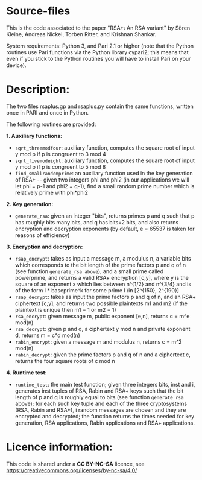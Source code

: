 # Source-files
This is the code associated to the paper "RSA+: An RSA variant" by Sören Kleine, Andreas Nickel, Torben Ritter, and Krishnan Shankar. 

System requirements: Python 3, and Pari 2.1 or higher (note that the Python routines use Pari functions via the Python library cypari2; this means that even if you stick to the Python routines you will have to install Pari on your device). 

# Description: 
The two files rsaplus.gp and rsaplus.py contain the same functions, written once in PARI and once in Python. 

The following routines are provided: 

**1. Auxiliary functions:**
- `sqrt_threemodfour`: auxiliary function, computes the square root of input y mod p if p is congruent to 3 mod 4
- `sqrt_fivemodeight`: auxiliary function, computes the square root of input y mod p if p is congruent to 5 mod 8
- `find_smallrandomprime`: an auxiliary function used in the key generation of RSA+ -- given two integers phi and phi2 (in our applications we will let phi = p-1 and phi2 = q-1), find a small random prime number which is relatively prime with phi*phi2

**2. Key generation:**
- `generate_rsa`: given an integer "bits", returns primes p and q such that p has roughly bits many bits, and q has bits+2 bits, and also returns encryption and decryption exponents (by default, e = 65537 is taken for reasons of efficiency)

**3. Encryption and decryption:**
- `rsap_encrypt`: takes as input a message m, a modulus n, a variable bits which corresponds to the bit length of the prime factors p and q of n (see function `generate_rsa above`), and a small prime called powerprime, and returns a valid RSA+ encryption [c,y], where y is the square of an exponent x which lies between n^{1/2} and n^{3/4} and is of the form l * baseprime^k for some prime l \in [2^{150}, 2^{190}]
- `rsap_decrypt`: takes as input the prime factors p and q of n, and an RSA+ ciphertext [c,y], and returns two possible plaintexts m1 and m2 (if the plaintext is unique then m1 = 1 or m2 = 1)
- `rsa_encrypt`: given message m, public exponent [e,n], returns c = m^e mod(n)
- `rsa_decrypt`: given p and q, a ciphertext y mod n and private exponent d, returns m = c^d mod(n)
- `rabin_encrypt`: given a message m and modulus n, returns c = m^2 mod(n)
- `rabin_decrypt`: given the prime factors p and q of n and a ciphertext c, returns the four square roots of c mod n

**4. Runtime test:** 
- `runtime_test`: the main test function; given three integers bits, inst and i, generates inst tuples of RSA, Rabin and RSA+ keys such that the bit length of p and q is roughly equal to bits (see function `generate_rsa` above); for each such key tuple and each of the three cryptosystems (RSA, Rabin and RSA+), i random messages are chosen and they are encrypted and decrypted; the function returns the times needed for key generation, RSA applications, Rabin applications and RSA+ applications. 

# Licence information: 

This code is shared under a **CC BY-NC-SA** licence, see 
<https://creativecommons.org/licenses/by-nc-sa/4.0/> 
